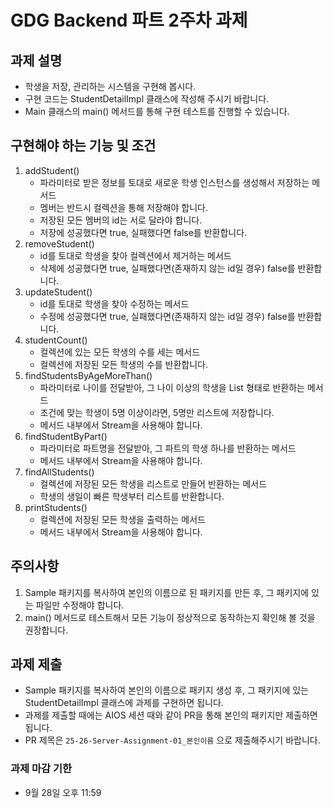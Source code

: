 # GDG Backend 파트 2주차 과제

## 과제 설명
- 학생을 저장, 관리하는 시스템을 구현해 봅시다. <br>
- 구현 코드는 StudentDetailImpl 클래스에 작성해 주시기 바랍니다. <br>
- Main 클래스의 main() 메서드를 통해 구현 테스트를 진행할 수 있습니다.

## 구현해야 하는 기능 및 조건
1. addStudent()
   - 파라미터로 받은 정보를 토대로 새로운 학생 인스턴스를 생성해서 저장하는 메서드
   - 멤버는 반드시 컬렉션을 통해 저장해야 합니다.
   - 저장된 모든 멤버의 id는 서로 달라야 합니다.
   - 저장에 성공했다면 true, 실패했다면 false를 반환합니다.
2. removeStudent()
   - id를 토대로 학생을 찾아 컬렉션에서 제거하는 메서드
   - 삭제에 성공했다면 true, 실패했다면(존재하지 않는 id일 경우) false를 반환합니다.
3. updateStudent()
   - id를 토대로 학생을 찾아 수정하는 메서드
   - 수정에 성공했다면 true, 실패했다면(존재하지 않는 id일 경우) false를 반환합니다.
4. studentCount()
   - 컬렉션에 있는 모든 학생의 수를 세는 메서드
   - 컬렉션에 저장된 모든 학생의 수를 반환합니다.
5. findStudentsByAgeMoreThan()
   - 파라미터로 나이를 전달받아, 그 나이 이상의 학생을 List 형태로 반환하는 메서드
   - 조건에 맞는 학생이 5명 이상이라면, 5명만 리스트에 저장합니다.
   - 메서드 내부에서 Stream을 사용해야 합니다.
6. findStudentByPart()
   - 파라미터로 파트명을 전달받아, 그 파트의 학생 하나를 반환하는 메서드
   - 메서드 내부에서 Stream을 사용해야 합니다.
7. findAllStudents()
   - 컬렉션에 저장된 모든 학생을 리스트로 만들어 반환하는 메서드
   - 학생의 생일이 빠른 학생부터 리스트를 반환합니다.
8. printStudents()
   - 컬렉션에 저장된 모든 학생을 출력하는 메서드
   - 메서드 내부에서 Stream을 사용해야 합니다.

## 주의사항
1. Sample 패키지를 복사하여 본인의 이름으로 된 패키지를 만든 후, 그 패키지에 있는 파일만 수정해야 합니다.
2. main() 메서드로 테스트해서 모든 기능이 정상적으로 동작하는지 확인해 볼 것을 권장합니다.

## 과제 제출
- Sample 패키지를 복사하여 본인의 이름으로 패키지 생성 후, 그 패키지에 있는 StudentDetailImpl 클래스에 과제를 구현하면 됩니다. <br>
- 과제를 제출할 때에는 AIOS 세션 때와 같이 PR을 통해 본인의 패키지만 제출하면 됩니다.
- PR 제목은 `25-26-Server-Assignment-01_본인이름` 으로 제출해주시기 바랍니다.

### 과제 마감 기한
- 9월 28일 오후 11:59
